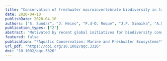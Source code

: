```yaml
---
title: "Conservation of freshwater macroinvertebrate biodiversity in tropical regions"
date: 2020-04-10
publishDate: 2020-04-10
authors: ["S. Sundar", "J. Heino", "F.d-O. Roque", "J.P. Simaika", "A.S. Melo", "**J.D. Tonkin**", "D.G. Nogueira", "D.P. Silva"]
publication_types: ["2"]
abstract: "Motivated by recent global initiatives for biodiversity conservation and restoration, this article reviews the gaps in our understanding of, and the challenges facing, freshwater macroinvertebrate biodiversity and conservation in tropical regions. This study revealed a lack of adequate taxonomic, phylogenetic, and ecological information for most macroinvertebrate groups, and consequently there are large-scale knowledge gaps regarding the response of macroinvertebrate diversity to potential climate change and other human impacts in tropical regions. We propose ideas to reduce the impact of key drivers of declines in macroinvertebrate biodiversity, including habitat degradation and loss, hydrological alteration, overexploitation, invasive species, pollution, and the multiple impacts of climate change. The review also provides recommendations to enhance conservation planning in these systems (as well as providing clear management plans at local, regional, and national levels), integrated catchment management, the formulation of regulatory measures, the understanding of the determinants of macroinvertebrate diversity across multiple scales and taxonomic groups, and the collaboration between researchers and conservation professionals. It is suggested that the integrated use of macroinvertebrate biodiversity information in biomonitoring can improve ecosystem management. This goal can be facilitated in part by conservation psychology, marketing, and the use of the media and the Internet."
featured: false
publication: "*Aquatic Conservation: Marine and Freshwater Ecosystems*"
url_pdf: "https://doi.org/10.1002/aqc.3326"
doi: "10.1002/aqc.3326"
---
```


